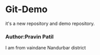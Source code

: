 # Git-Demo
it's a new repository and demo repository.<br>
<h3>Author:Pravin Patil</h3>
<p>I am from vaindane Nandurbar district</p>
